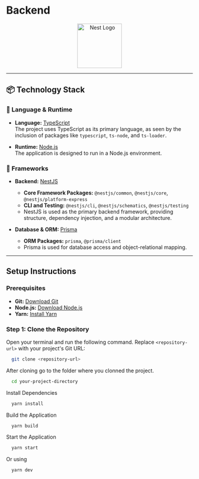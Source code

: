 # Backend


<p align="center">
  <a href="http://nestjs.com/" target="blank"><img src="https://nestjs.com/img/logo-small.svg" width="120" alt="Nest Logo" /></a>
</p>

[circleci-image]: https://img.shields.io/circleci/build/github/nestjs/nest/master?token=abc123def456
[circleci-url]: https://circleci.com/gh/nestjs/nest

---

## 📦 Technology Stack

### 📜 Language & Runtime

- **Language:** [TypeScript](https://www.typescriptlang.org/)  
  The project uses TypeScript as its primary language, as seen by the inclusion of packages like `typescript`, `ts-node`, and `ts-loader`.

- **Runtime:** [Node.js](https://nodejs.org/)  
  The application is designed to run in a Node.js environment.

### 🚀 Frameworks

- **Backend:** [NestJS](https://nestjs.com/)
    - **Core Framework Packages:** `@nestjs/common`, `@nestjs/core`, `@nestjs/platform-express`
    - **CLI and Testing:** `@nestjs/cli`, `@nestjs/schematics`, `@nestjs/testing`
    - NestJS is used as the primary backend framework, providing structure, dependency injection, and a modular architecture.

- **Database & ORM:** [Prisma](https://www.prisma.io/)
    - **ORM Packages:** `prisma`, `@prisma/client`
    - Prisma is used for database access and object-relational mapping.

---

## Setup Instructions

### Prerequisites

- **Git:** [Download Git](https://git-scm.com/downloads)
- **Node.js:** [Download Node.js](https://nodejs.org/)
- **Yarn:** [Install Yarn](https://classic.yarnpkg.com/en/docs/install)

### Step 1: Clone the Repository

Open your terminal and run the following command. Replace `<repository-url>` with your project's Git URL:

```bash
  git clone <repository-url>
```

After cloning go to the folder where you clonned the project.

```bash
  cd your-project-directory
```

Install Dependencies

```bash
  yarn install
```


Build the Application
```bash
  yarn build
```

Start the Application

```bash
  yarn start
```
Or using

```bash
  yarn dev
```